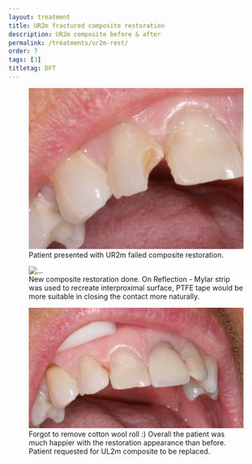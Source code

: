 ```yaml
---
layout: treatment
title: UR2m fractured composite restoration
description: UR2m composite before & after
permalink: /treatments/ur2m-rest/
order: 7
tags: [3]
titletag: DFT
---
```


<div class="row">
  <div class="col-lg-6">
    <figure class="figure">
      <img src="/images/ur2m/b4.jpg" class="figure-img img-fluid rounded" alt="...">
      <figcaption class="figure-caption text-center">Patient presented with UR2m failed composite restoration.</figcaption>
    </figure>

  </div>

  <div class="col-lg-6">
    <figure class="figure">
      <img src="/images/ur2m/after.jpg" class="figure-img img-fluid rounded" alt="...">
      <figcaption class="figure-caption text-center">New composite restoration done.
      On Reflection - Mylar strip was used to recreate interproximal surface, PTFE tape would be more suitable in closing the contact more naturally. </figcaption>
    </figure>

  </div>

</div>


<div class="col-lg-12">
  <figure class="figure">
    <img src="/images/ur2m/full1.jpg" class="figure-img img-fluid rounded" alt="...">
    <figcaption class="figure-caption text-center">Forgot to remove cotton wool roll :) Overall the patient was much happier with the restoration appearance than before. Patient requested for UL2m composite to be replaced. </figcaption>
  </figure>


</div>
